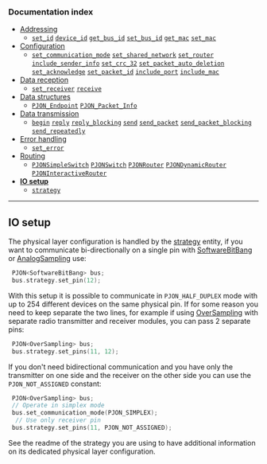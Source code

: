 
### Documentation index
- [Addressing](/documentation/addressing.md)
   - [`set_id`](/documentation/addressing.md#local-mode) [`device_id`](/documentation/addressing.md#local-mode) [`get_bus_id`](/documentation/addressing.md#shared-mode) [`set_bus_id`](/documentation/addressing.md#shared-mode) [`get_mac`](/documentation/addressing.md#get-or-set-hardware-identifier) [`set_mac`](/documentation/addressing.md#get-or-set-hardware-identifier)
- [Configuration](/documentation/configuration.md)
   - [`set_communication_mode`](/documentation/configuration.md#communication-mode) [`set_shared_network`](/documentation/configuration.md#network-mode) [`set_router`](/documentation/configuration.md#router-mode) [`include_sender_info`](/documentation/configuration.md#sender-information) [`set_crc_32`](/documentation/configuration.md#crc-configuration) [`set_packet_auto_deletion`](/documentation/configuration.md#packet-handling) [`set_acknowledge`](/documentation/configuration.md#acknowledgement) [`set_packet_id`](/documentation/configuration.md#packet-identification) [`include_port`](/documentation/configuration.md#network-service-identification) [`include_mac`](/documentation/configuration.md#hardware-identification)
- [Data reception](/documentation/data-reception.md)
   - [`set_receiver`](/documentation/data-reception.md#data-reception) [`receive`](/documentation/data-reception.md#data-reception)
- [Data structures](/documentation/data-structures.md)
   - [`PJON_Endpoint`](/documentation/data-structures.md#pjon_endpoint) [`PJON_Packet_Info`](/documentation/data-structures.md#pjon_packet_info)
- [Data transmission](/documentation/data-transmission.md)
   - [`begin`](/documentation/data-transmission.md#begin) [`reply`](/documentation/data-transmission.md#reply) [`reply_blocking`](/documentation/data-transmission.md#reply_blocking) [`send`](/documentation/data-transmission.md#send) [`send_packet`](/documentation/data-transmission.md#send_packet) [`send_packet_blocking`](/documentation/data-transmission.md#send_packet_blocking) [`send_repeatedly`](/documentation/data-transmission.md#send_repeatedly)
- [Error handling](/documentation/error-handling.md)
   - [`set_error`](/documentation/error-handling.md#error-handling)
- [Routing](/documentation/routing.md)
   - [`PJONSimpleSwitch`](/documentation/routing.md#simpleswitch) [`PJONSwitch`](/documentation/routing.md#switch) [`PJONRouter`](/documentation/routing.md#router) [`PJONDynamicRouter`](/documentation/routing.md#dynamicrouter) [`PJONInteractiveRouter`](/documentation/routing.md#interactiverouter)
- **[IO setup](/documentation/io-setup.md)**
   - [`strategy`](/documentation/io-setup.md#io-setup)
---

## IO setup
The physical layer configuration is handled by the [strategy](/src/strategies/README.md) entity, if you want to communicate bi-directionally on a single pin with [SoftwareBitBang](/src/strategies/SoftwareBitBang) or [AnalogSampling](/src/strategies/AnalogSampling) use:
```cpp  
 PJON<SoftwareBitBang> bus;
 bus.strategy.set_pin(12);
```

With this setup it is possible to communicate in `PJON_HALF_DUPLEX` mode with up to 254 different devices on the same physical pin. If for some reason you need to keep separate the two lines, for example if using [OverSampling](/src/strategies/OverSampling) with separate radio transmitter and receiver modules, you can pass 2 separate pins:
```cpp  
 PJON<OverSampling> bus;
 bus.strategy.set_pins(11, 12);
```

If you don't need bidirectional communication and you have only the transmitter on one side and the receiver on the other side you can use the `PJON_NOT_ASSIGNED` constant:
```cpp  
 PJON<OverSampling> bus;
 // Operate in simplex mode
 bus.set_communication_mode(PJON_SIMPLEX);
  // Use only receiver pin
 bus.strategy.set_pins(11, PJON_NOT_ASSIGNED);
```

See the readme of the strategy you are using to have additional information on its dedicated physical layer configuration.

